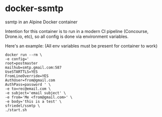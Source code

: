 # docker-ssmtp
ssmtp in an Alpine Docker container

Intention for this container is to run in a modern CI pipeline (Concourse, Drone.io, etc), so all config is done via environment variables.

Here's an example: (All env variables must be present for container to work)

    docker run --rm \
    -e config=' 
    root=postmaster
    mailhub=smtp.gmail.com:587 
    UseSTARTTLS=YES
    FromLineOverride=YES
    AuthUser=from@gmail.com 
    AuthPass=password ' \
    -e to=rec@email.com \
    -e subject='email subject' \
    -e from='Me <from@gmail.com>' \
    -e body='this is a test' \
    sfriedel/ssmtp \
    ./start.sh 
